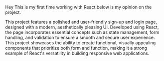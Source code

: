 Hey This is my first fime working with React below is my opinion on the project.

This project features a polished and user-friendly sign-up and login page, designed with a modern, aesthetically pleasing UI. Developed using React, the page incorporates essential concepts such as state management, form handling, and validation to ensure a smooth and secure user experience.
This project showcases the ability to create functional, visually appealing components that prioritize both form and function, making it a strong example of React's versatility in building responsive web applications.